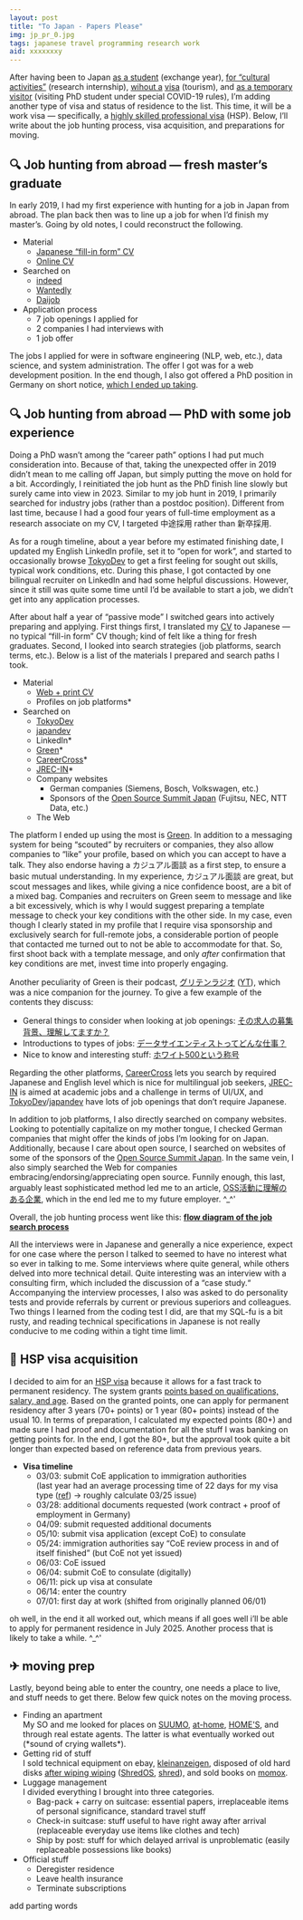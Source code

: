 ```yaml
---
layout: post
title: "To Japan - Papers Please"
img: jp_pr_0.jpg
tags: japanese travel programming research work
aid: xxxxxxxy
---
```


After having been to Japan [as a student](/s/MYJ15) (exchange year), [for “cultural activities”](/s/NII17) (research internship), [wihout a](/a/f29d4d64) [visa](/a/87696676) (tourism), and [as a temporary visitor](/s/UTYO22) (visiting PhD student under special COVID-19 rules), I’m adding another type of visa and status of residence to the list. This time, it will be a work visa — specifically, a [highly skilled professional visa](https://www.mofa.go.jp/j_info/visit/visa/long/visa16.html) (HSP). Below, I’ll write about the job hunting process, visa acquisition, and preparations for moving.

## 🔍 Job hunting from abroad — fresh master’s graduate  
In early 2019, I had my first experience with hunting for a job in Japan from abroad. The plan back then was to line up a job for when I’d finish my master’s. Going by old notes, I could reconstruct the following.

* Material
    * [Japanese “fill-in form” CV](https://github.com/shigio/rireki-style)
    * [Online CV](https://github.com/pages-themes/minimal)
* Searched on
    * [indeed](https://jp.indeed.com/)
    * [Wantedly](https://jp.wantedly.com/)
    * [Daijob](https://www.daijob.com/)
* Application process
    * 7 job openings I applied for
    * 2 companies I had interviews with <!-- included 職務適正検査 and 課題 -->
    * 1 job offer

The jobs I applied for were in software engineering (NLP, web, etc.), data science, and system administration. The offer I got was for a web development position. In the end though, I also got offered a PhD position in Germany on short notice, [which I ended up taking](/a/25980516).

## 🔍 Job hunting from abroad — PhD with some job experience  
Doing a PhD wasn’t among the “career path” options I had put much consideration into. Because of that, taking the unexpected offer in 2019 didn’t mean to me calling off Japan, but simply putting the move on hold for a bit. Accordingly, I reinitiated the job hunt as the PhD finish line slowly but surely came into view in 2023. Similar to my job hunt in 2019, I primarily searched for industry jobs (rather than a postdoc position). Different from last time, because I had a good four years of full-time employment as a research associate on my CV, I targeted <span class="mixlang"><span class="swap" swap="mid-career recruitment"><span class="inner">中途採用</span></span></span> rather than <span class="mixlang"><span class="swap" swap="new graduate recruitment"><span class="inner">新卒採用</span></span></span>.

As for a rough timeline, about a year before my estimated finishing date, I updated my English LinkedIn profile, set it to “open for work”, and started to occasionally browse [TokyoDev](https://www.tokyodev.com/) to get a first feeling for sought out skills, typical work conditions, etc. During this phase, I got contacted by one bilingual recruiter on LinkedIn and had some helpful discussions. However, since it still was quite some time until I’d be available to start a job, we didn’t get into any application processes.

After about half a year of “passive mode” I switched gears into actively preparing and applying. First things first, I translated my [CV](https://github.com/barraq/pandoc-moderncv) to Japanese — no typical “fill-in form” CV though; kind of felt like a thing for fresh graduates. Second, I looked into search strategies (job platforms, search terms, etc.). Below is a list of the materials I prepared and search paths I took.

* Material
    * [Web + print CV](https://github.com/barraq/pandoc-moderncv)
    * Profiles on job platforms*
* Searched on
    * [TokyoDev](https://www.tokyodev.com/)
    * [japandev](https://japan-dev.com/)
    * LinkedIn*
    * [Green](https://www.green-japan.com/)*
    * [CareerCross](https://www.careercross.com/)*
    * [JREC-IN](https://jrecin.jst.go.jp/)*
    * Company websites
        * German companies (Siemens, Bosch, Volkswagen, etc.)
        * Sponsors of the [Open Source Summit Japan](https://events.linuxfoundation.org/open-source-summit-japan/) (Fujitsu, NEC, NTT Data, etc.) <!-- http://web.archive.org/web/20231130075451/https://events.linuxfoundation.org/open-source-summit-japan/#post-185989 -->
    * The Web

The platform I ended up using the most is [Green](https://www.green-japan.com/). In addition to a messaging system for being “scouted” by recruiters or companies, they also allow companies to “like” your profile, based on which you can accept to have a talk. They also endorse having a <span class="mixlang"><span class="swap" swap="casual talk"><span class="inner">カジュアル面談</span></span></span> as a first step, to ensure a basic mutual understanding. In my experience, <span class="mixlang"><span class="swap" swap="casual talks"><span class="inner">カジュアル面談</span></span></span> are great, but scout messages and likes, while giving a nice confidence boost, are a bit of a mixed bag. Companies and recruiters on Green seem to message and like a bit excessively, which is why I would suggest preparing a template message to check your key conditions with the other side. In my case, even though I clearly stated in my profile that I require visa sponsorship and exclusively search for full-remote jobs, a considerable portion of people that contacted me turned out to not be able to accommodate for that. So, first shoot back with a template message, and only *after* confirmation that key conditions are met, invest time into properly engaging.

Another peculiarity of Green is their podcast, [グリテンラジオ](https://www.green-japan.com/contents/guriten_radio) ([YT](https://www.youtube.com/@guriten_radio)), which was a nice companion for the journey. To give a few example of the contents they discuss:

* General things to consider when looking at job openings: [その求人の募集背景、理解してますか？](https://stand.fm/episodes/64730d47dd3063cef8315ccb)
* Introductions to types of jobs: [データサイエンティストってどんな仕事？](https://stand.fm/episodes/60b42f12a9cdfb1ccf71ff00)
* Nice to know and interesting stuff: [ホワイト500という称号](https://stand.fm/episodes/6559617d96ef49197f7c856e)

Regarding the other platforms, [CareerCross](https://www.careercross.com/) lets you search by required Japanese and English level which is nice for multilingual job seekers, [JREC-IN](https://jrecin.jst.go.jp/) is aimed at academic jobs and a challenge in terms of UI/UX, and [TokyoDev](https://www.tokyodev.com/)/[japandev](https://japan-dev.com/) have lots of job openings that don’t require Japanese.

In addition to job platforms, I also directly searched on company websites. Looking to potentially capitalize on my mother tongue, I checked German companies that might offer the kinds of jobs I’m looking for on Japan. Additionally, because I care about open source, I searched on websites of some of the sponsors of the [Open Source Summit Japan](https://events.linuxfoundation.org/open-source-summit-japan/). In the same vein, I also simply searched the Web for companies embracing/endorsing/appreciating open source. Funnily enough, this last, arguably least sophisticated method led me to an article, [OSS活動に理解のある企業](https://findy-code.io/pick-up/articles/understanding-of-oss_2), which in the end led me to my future employer. ^_^'

Overall, the job hunting process went like this: [**flow diagram of the job search process**](/assets/img/blog/shyuukatsu_2024_sankey.png)

All the interviews were in Japanese and generally a nice experience, expect for one case where the person I talked to seemed to have no interest what so ever in talking to me. Some interviews where quite general, while others delved into more technical detail. Quite interesting was an interview with a consulting firm, which included the discussion of a “case study.“ Accompanying the interview processes, I also was asked to do personality tests and provide referrals by current or previous superiors and colleagues. Two things I learned from the coding test I did, are that my SQL-fu is a bit rusty, and reading technical specifications in Japanese is not really conducive to me coding within a tight time limit.

## 📄 HSP visa acquisition

I decided to aim for an [HSP visa](https://www.mofa.go.jp/j_info/visit/visa/long/visa16.html) because it allows for a fast track to permanent residency. The system grants [points based on qualifications, salary, and age](https://www.moj.go.jp/isa/content/001398892.pdf). Based on the granted points, one can apply for permanent residency after 3 years (70+ points) or 1 year (80+ points) instead of the usual 10. In terms of preparation, I calculated my expected points (80+) and made sure I had proof and documentation for all the stuff I was banking on getting points for. In the end, I got the 80+, but the approval took quite a bit longer than expected based on reference data from previous years.

* **Visa timeline**
    * 03/03: submit <span class="mixlang"><span class="swap" swap="Certificate of Eligibility — conformation by the immigration authorities that you are eligible to enter the country"><span class="inner">CoE</span></span></span> application to immigration authorities  
      (last year had an average processing time of 22 days for my visa type ([ref](https://www.moj.go.jp/isa/content/001396025.pdf)) → roughly calculate 03/25 issue)
    * 03/28: additional documents requested (work contract + proof of employment in Germany)
    * 04/09: submit requested additional documents
    * 05/10: submit visa application (except CoE) to consulate
    * 05/24: immigration authorities say “CoE review process in and of itself finished” (but CoE not yet issued)
    * 06/03: CoE issued
    * 06/04: submit CoE to consulate (digitally)
    * 06/11: pick up visa at consulate
    * 06/14: enter the country
    * 07/01: first day at work (shifted from originally planned 06/01)

oh well, in the end it all worked out, which means if all goes well i’ll be able to apply for permanent residence in July 2025. Another process that is likely to take a while. ^_^'

## ✈ moving prep

Lastly, beyond being able to enter the country, one needs a place to live, and stuff needs to get there. Below few quick notes on the moving process.

* Finding an apartment  
  My SO and me looked for places on [SUUMO](https://suumo.jp/), [at-home](https://www.athome.co.jp/), [HOME'S](https://www.homes.co.jp/), and through real estate agents. The latter is what eventually worked out (\*sound of crying wallets\*).
* Getting rid of stuff  
  I sold technical equipment on ebay, [kleinanzeigen](https://www.kleinanzeigen.de/), disposed of old hard disks [after wiping wiping](/assets/img/blog/hdd_shred.jpg) ([ShredOS](https://github.com/PartialVolume/shredos.x86_64), [shred](https://www.man7.org/linux/man-pages/man1/shred.1.html)), and sold books on [momox](https://www.momox.de/).
* Luggage management  
  I divided everything I brought into three categories.
    * Bag-pack + carry on suitcase: essential papers, irreplaceable items of personal significance, standard travel stuff 
    * Check-in suitcase: stuff useful to have right away after arrival (replaceable everyday use items like clothes and tech)
    * Ship by post: stuff for which delayed arrival is unproblematic (easily replaceable possessions like books)
* Official stuff
    * Deregister residence
    * Leave health insurance
    * Terminate subscriptions

add parting words
